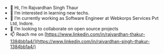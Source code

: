 - 👋 Hi, I’m Rajvardhan Singh Thaur
- 👀 I’m interested in learning new techs.
- 🌱 I’m currently working as Software Engineer at Webkorps Services Pvt Ltd, Indore.
- 💞️ I’m looking to collaborate on open source projects
- 📫 Reach me on [https://www.linkedin.com/in/rajvardhan-thakur-1384bb1a4/](https://www.linkedin.com/in/rajvardhan-singh-thakur-1384bb1a4/)

<!---
Rajvardhanthakur/Rajvardhanthakur is a ✨ special ✨ repository because its `README.md` (this file) appears on your GitHub profile.
You can click the Preview link to take a look at your changes.
--->
